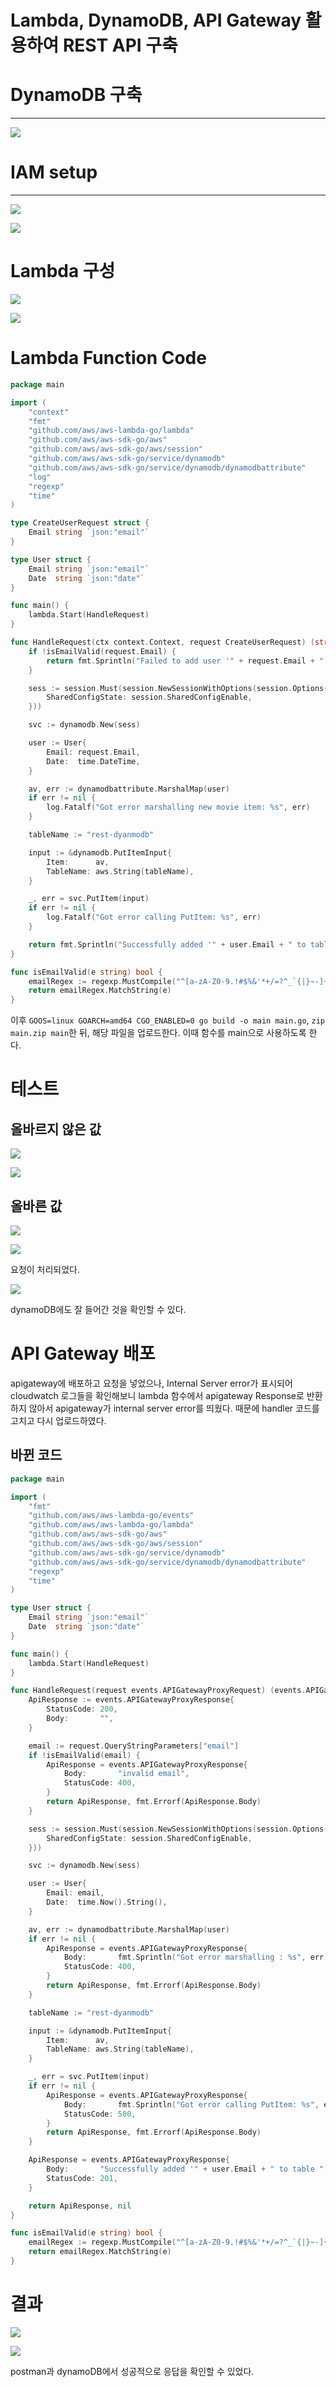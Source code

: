 # Lambda, DynamoDB, API Gateway 활용하여 REST API 구축

# DynamoDB 구축

---

![](<./image/스크린샷 2023-08-01 오전 12.11.34.png>)

# IAM setup

---

![](<./image/스크린샷 2023-08-01 오전 12.12.27.png>)

![](<./image/스크린샷 2023-08-01 오전 12.12.44.png>)

# Lambda 구성

![](<./image/스크린샷 2023-08-01 오전 12.14.38.png>)

![](<./image/스크린샷 2023-08-01 오전 12.17.01.png>)

# Lambda Function Code

```go
package main

import (
	"context"
	"fmt"
	"github.com/aws/aws-lambda-go/lambda"
	"github.com/aws/aws-sdk-go/aws"
	"github.com/aws/aws-sdk-go/aws/session"
	"github.com/aws/aws-sdk-go/service/dynamodb"
	"github.com/aws/aws-sdk-go/service/dynamodb/dynamodbattribute"
	"log"
	"regexp"
	"time"
)

type CreateUserRequest struct {
	Email string `json:"email"`
}

type User struct {
	Email string `json:"email"`
	Date  string `json:"date"`
}

func main() {
	lambda.Start(HandleRequest)
}

func HandleRequest(ctx context.Context, request CreateUserRequest) (string, error) {
	if !isEmailValid(request.Email) {
		return fmt.Sprintln("Failed to add user '" + request.Email + " as it has invalid email"), nil
	}

	sess := session.Must(session.NewSessionWithOptions(session.Options{
		SharedConfigState: session.SharedConfigEnable,
	}))

	svc := dynamodb.New(sess)

	user := User{
		Email: request.Email,
		Date:  time.DateTime,
	}

	av, err := dynamodbattribute.MarshalMap(user)
	if err != nil {
		log.Fatalf("Got error marshalling new movie item: %s", err)
	}

	tableName := "rest-dyanmodb"

	input := &dynamodb.PutItemInput{
		Item:      av,
		TableName: aws.String(tableName),
	}

	_, err = svc.PutItem(input)
	if err != nil {
		log.Fatalf("Got error calling PutItem: %s", err)
	}

	return fmt.Sprintln("Successfully added '" + user.Email + " to table " + tableName), nil
}

func isEmailValid(e string) bool {
	emailRegex := regexp.MustCompile("^[a-zA-Z0-9.!#$%&'*+/=?^_`{|}~-]+@[a-zA-Z0-9](?:[a-zA-Z0-9-]{0,61}[a-zA-Z0-9])?(?:\\.[a-zA-Z0-9](?:[a-zA-Z0-9-]{0,61}[a-zA-Z0-9])?)*$")
	return emailRegex.MatchString(e)
}
```

이후 `GOOS=linux GOARCH=amd64 CGO_ENABLED=0 go build -o main main.go`, `zip main.zip main`한 뒤, 해당 파일을 업로드한다. 이때 함수를 main으로 사용하도록 한다.

# 테스트

## 올바르지 않은 값

![](<./image/스크린샷 2023-08-01 오전 12.30.56.png>)

![](<./image/스크린샷 2023-08-01 오전 12.30.43.png>)

## 올바른 값

![](<./image/스크린샷 2023-08-01 오전 12.36.11.png>)

![](<./image/스크린샷 2023-08-01 오전 12.32.40.png>)

요청이 처리되었다.

![](<./image/스크린샷 2023-08-01 오전 12.33.21.png>)

dynamoDB에도 잘 들어간 것을 확인할 수 있다.

# API Gateway 배포

apigateway에 배포하고 요청을 넣었으나, Internal Server error가 표시되어 cloudwatch 로그들을 확인해보니 lambda 함수에서 apigateway Response로 반환하지 않아서 apigateway가 internal server error를 띄웠다. 때문에 handler 코드를 고치고 다시 업로드하였다.

## 바뀐 코드

```go
package main

import (
	"fmt"
	"github.com/aws/aws-lambda-go/events"
	"github.com/aws/aws-lambda-go/lambda"
	"github.com/aws/aws-sdk-go/aws"
	"github.com/aws/aws-sdk-go/aws/session"
	"github.com/aws/aws-sdk-go/service/dynamodb"
	"github.com/aws/aws-sdk-go/service/dynamodb/dynamodbattribute"
	"regexp"
	"time"
)

type User struct {
	Email string `json:"email"`
	Date  string `json:"date"`
}

func main() {
	lambda.Start(HandleRequest)
}

func HandleRequest(request events.APIGatewayProxyRequest) (events.APIGatewayProxyResponse, error) {
	ApiResponse := events.APIGatewayProxyResponse{
		StatusCode: 200,
		Body:       "",
	}

	email := request.QueryStringParameters["email"]
	if !isEmailValid(email) {
		ApiResponse = events.APIGatewayProxyResponse{
			Body:       "invalid email",
			StatusCode: 400,
		}
		return ApiResponse, fmt.Errorf(ApiResponse.Body)
	}

	sess := session.Must(session.NewSessionWithOptions(session.Options{
		SharedConfigState: session.SharedConfigEnable,
	}))

	svc := dynamodb.New(sess)

	user := User{
		Email: email,
		Date:  time.Now().String(),
	}

	av, err := dynamodbattribute.MarshalMap(user)
	if err != nil {
		ApiResponse = events.APIGatewayProxyResponse{
			Body:       fmt.Sprintln("Got error marshalling : %s", err),
			StatusCode: 400,
		}
		return ApiResponse, fmt.Errorf(ApiResponse.Body)
	}

	tableName := "rest-dyanmodb"

	input := &dynamodb.PutItemInput{
		Item:      av,
		TableName: aws.String(tableName),
	}

	_, err = svc.PutItem(input)
	if err != nil {
		ApiResponse = events.APIGatewayProxyResponse{
			Body:       fmt.Sprintln("Got error calling PutItem: %s", err),
			StatusCode: 500,
		}
		return ApiResponse, fmt.Errorf(ApiResponse.Body)
	}

	ApiResponse = events.APIGatewayProxyResponse{
		Body:       "Successfully added '" + user.Email + " to table " + tableName,
		StatusCode: 201,
	}

	return ApiResponse, nil
}

func isEmailValid(e string) bool {
	emailRegex := regexp.MustCompile("^[a-zA-Z0-9.!#$%&'*+/=?^_`{|}~-]+@[a-zA-Z0-9](?:[a-zA-Z0-9-]{0,61}[a-zA-Z0-9])?(?:\\.[a-zA-Z0-9](?:[a-zA-Z0-9-]{0,61}[a-zA-Z0-9])?)*$")
	return emailRegex.MatchString(e)
}
```

# 결과

![](<./image/스크린샷 2023-08-01 오전 1.42.26.png>)

![](<./image/스크린샷 2023-08-01 오전 1.44.52.png>)

postman과 dynamoDB에서 성공적으로 응답을 확인할 수 있었다.